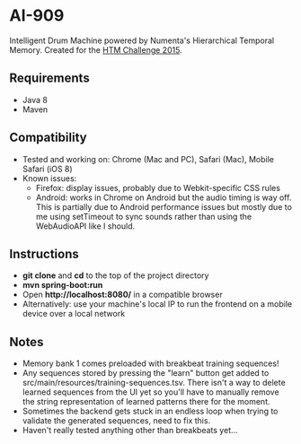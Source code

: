 # AI-909
Intelligent Drum Machine powered by Numenta's Hierarchical Temporal Memory. Created for the [HTM Challenge 2015](http://htmchallenge.devpost.com/).

## Requirements
- Java 8
- Maven

## Compatibility
- Tested and working on: Chrome (Mac and PC), Safari (Mac), Mobile Safari (iOS 8)
- Known issues:
  - Firefox: display issues, probably due to Webkit-specific CSS rules
  - Android: works in Chrome on Android but the audio timing is way off. This is partially due to Android performance issues but mostly due to me using setTimeout to sync sounds rather than using the WebAudioAPI like I should.

## Instructions
- **git clone** and **cd** to the top of the project directory
- **mvn spring-boot:run**
- Open **http://localhost:8080/** in a compatible browser 
- Alternatively: use your machine's local IP to run the frontend on a mobile device over a local network

## Notes
- Memory bank 1 comes preloaded with breakbeat training sequences!
- Any sequences stored by pressing the "learn" button get added to src/main/resources/training-sequences.tsv. There isn't a way to delete learned sequences from the UI yet so you'll have to manually remove the string representation of learned patterns there for the moment.
- Sometimes the backend gets stuck in an endless loop when trying to validate the generated sequences, need to fix this.
- Haven't really tested anything other than breakbeats yet...
